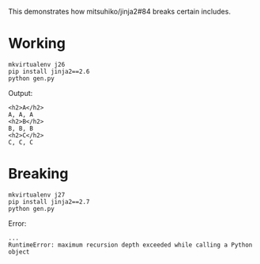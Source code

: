 This demonstrates how mitsuhiko/jinja2#84 breaks certain includes.

Working
=======

```
mkvirtualenv j26
pip install jinja2==2.6
python gen.py
```

Output:

```
<h2>A</h2>
A, A, A
<h2>B</h2>
B, B, B
<h2>C</h2>
C, C, C
```

Breaking
========

```
mkvirtualenv j27
pip install jinja2==2.7
python gen.py
```

Error:

```
...
RuntimeError: maximum recursion depth exceeded while calling a Python object
```
